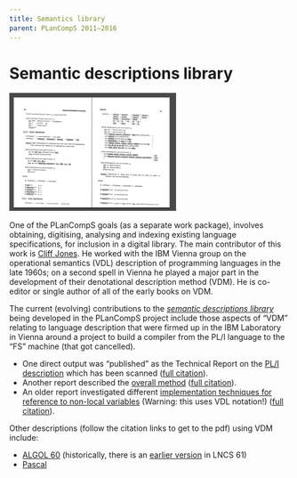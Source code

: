 ```yaml
---
title: Semantics library
parent: PLanCompS 2011–2016
---
```


# Semantic descriptions library

[![Screen Shot 2014-08-19 at 09.55.00](/files/2014/08/Screen-Shot-2014-08-19-at-09.55.00-300x212.png)](/files/2014/08/Screen-Shot-2014-08-19-at-09.55.00.png)

One of the PLanCompS goals (as a separate work package), involves obtaining, digitising, analysing and indexing existing language specifications, for inclusion in a digital library. The main contributor of this work is [Cliff Jones](http://homepages.cs.ncl.ac.uk/cliff.jones/). He worked with the IBM Vienna group on the operational semantics (VDL) description of programming languages in the late 1960s; on a second spell in Vienna he played a major part in the development of their denotational description method (VDM). He is co-editor or single author of all of the early books on VDM.

The current (evolving) contributions to the [*semantic descriptions library*](http://homepages.cs.ncl.ac.uk/cliff.jones/semantics-library/) being developed in the PLanCompS project include those aspects of “VDM” relating to language description that were firmed up in the IBM Laboratory in Vienna around a project to build a compiler from the PL/I language to the “FS” machine (that got cancelled).

- One direct output was “published” as the Technical Report on the [PL/I description](http://homepages.cs.ncl.ac.uk/cliff.jones/publications/TR25139/) which has been scanned ([full citation](http://homepages.cs.ncl.ac.uk/cliff.jones/publications/#BBHJL74)).
- Another report described the [overall method](http://homepages.cs.ncl.ac.uk/cliff.jones/publications/Other-TRs/TR25.145.pdf) ([full citation](http://homepages.cs.ncl.ac.uk/cliff.jones/publications/#Jones76a)).
- An older report investigated different [implementation techniques for reference to non-local variables](http://homepages.cs.ncl.ac.uk/cliff.jones/publications/TR25.104.pdf) (Warning: this uses VDL notation!) ([full citation](http://homepages.cs.ncl.ac.uk/cliff.jones/publications/#HenhaplJones70a)).

Other descriptions (follow the citation links to get to the pdf) using VDM include:

- [ALGOL 60](http://homepages.cs.ncl.ac.uk/cliff.jones/publications/#HenhaplJones82x4) (historically, there is an [earlier version](http://homepages.cs.ncl.ac.uk/cliff.jones/publications/#HenhaplJones78) in LNCS 61)
- [Pascal](http://homepages.cs.ncl.ac.uk/cliff.jones/semantics-library/#AndrewsHenhapl82)
